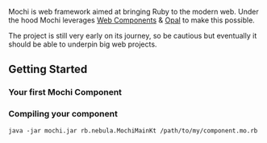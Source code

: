 Mochi is web framework aimed at bringing Ruby to the modern web.
Under the hood Mochi leverages [Web Components](https://developer.mozilla.org/en-US/docs/Web/API/Web_components)
& [Opal](https://opalrb.com/) to make this possible.

The project is still very early on its journey, so be cautious but eventually it should be able to underpin big web projects.

## Getting Started

### Your first Mochi Component


### Compiling your component

`java -jar mochi.jar rb.nebula.MochiMainKt /path/to/my/component.mo.rb`

